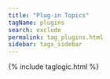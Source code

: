 ```yaml
---
title: "Plug-in Topics"
tagName: plugins
search: exclude
permalink: tag_plugins.html
sidebar: tags_sidebar
---
```

{% include taglogic.html %}
